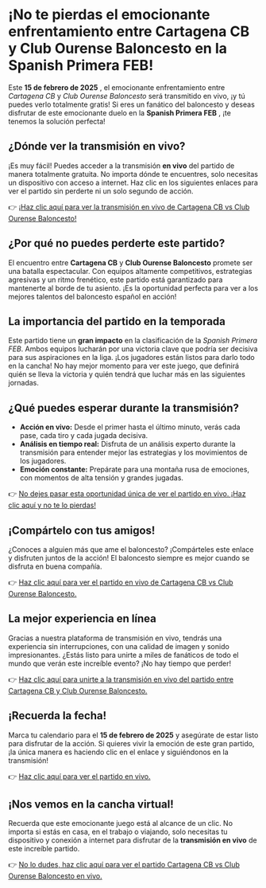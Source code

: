 # ¡No te pierdas el emocionante enfrentamiento entre Cartagena CB y Club Ourense Baloncesto en la Spanish Primera FEB!

Este **15 de febrero de 2025** , el emocionante enfrentamiento entre _Cartagena CB_ y _Club Ourense Baloncesto_ será transmitido en vivo, ¡y tú puedes verlo totalmente gratis! Si eres un fanático del baloncesto y deseas disfrutar de este emocionante duelo en la **Spanish Primera FEB** , ¡te tenemos la solución perfecta!

## ¿Dónde ver la transmisión en vivo?

¡Es muy fácil! Puedes acceder a la transmisión **en vivo** del partido de manera totalmente gratuita. No importa dónde te encuentres, solo necesitas un dispositivo con acceso a internet. Haz clic en los siguientes enlaces para ver el partido sin perderte ni un solo segundo de acción.

👉 [¡Haz clic aquí para ver la transmisión en vivo de Cartagena CB vs Club Ourense Baloncesto!](https://tinyurl.com/livestreamfreeo?st=Cartagena+CB+vs+Club+Ourense+Baloncesto&si=ghc)

## ¿Por qué no puedes perderte este partido?

El encuentro entre **Cartagena CB** y **Club Ourense Baloncesto** promete ser una batalla espectacular. Con equipos altamente competitivos, estrategias agresivas y un ritmo frenético, este partido está garantizado para mantenerte al borde de tu asiento. ¡Es la oportunidad perfecta para ver a los mejores talentos del baloncesto español en acción!

## La importancia del partido en la temporada

Este partido tiene un **gran impacto** en la clasificación de la _Spanish Primera FEB_. Ambos equipos lucharán por una victoria clave que podría ser decisiva para sus aspiraciones en la liga. ¡Los jugadores están listos para darlo todo en la cancha! No hay mejor momento para ver este juego, que definirá quién se lleva la victoria y quién tendrá que luchar más en las siguientes jornadas.

## ¿Qué puedes esperar durante la transmisión?

- **Acción en vivo:** Desde el primer hasta el último minuto, verás cada pase, cada tiro y cada jugada decisiva.
- **Análisis en tiempo real:** Disfruta de un análisis experto durante la transmisión para entender mejor las estrategias y los movimientos de los jugadores.
- **Emoción constante:** Prepárate para una montaña rusa de emociones, con momentos de alta tensión y grandes jugadas.

👉 [No dejes pasar esta oportunidad única de ver el partido en vivo. ¡Haz clic aquí y no te lo pierdas!](https://tinyurl.com/livestreamfreeo?st=Cartagena+CB+vs+Club+Ourense+Baloncesto&si=ghc)

## ¡Compártelo con tus amigos!

¿Conoces a alguien más que ame el baloncesto? ¡Compárteles este enlace y disfruten juntos de la acción! El baloncesto siempre es mejor cuando se disfruta en buena compañía.

👉 [Haz clic aquí para ver el partido en vivo de Cartagena CB vs Club Ourense Baloncesto.](https://tinyurl.com/livestreamfreeo?st=Cartagena+CB+vs+Club+Ourense+Baloncesto&si=ghc)

## La mejor experiencia en línea

Gracias a nuestra plataforma de transmisión en vivo, tendrás una experiencia sin interrupciones, con una calidad de imagen y sonido impresionantes. ¿Estás listo para unirte a miles de fanáticos de todo el mundo que verán este increíble evento? ¡No hay tiempo que perder!

👉 [Haz clic aquí para unirte a la transmisión en vivo del partido entre Cartagena CB y Club Ourense Baloncesto.](https://tinyurl.com/livestreamfreeo?st=Cartagena+CB+vs+Club+Ourense+Baloncesto&si=ghc)

## ¡Recuerda la fecha!

Marca tu calendario para el **15 de febrero de 2025** y asegúrate de estar listo para disfrutar de la acción. Si quieres vivir la emoción de este gran partido, ¡la única manera es haciendo clic en el enlace y siguiéndonos en la transmisión!

👉 [Haz clic aquí para ver el partido en vivo.](https://tinyurl.com/livestreamfreeo?st=Cartagena+CB+vs+Club+Ourense+Baloncesto&si=ghc)

## ¡Nos vemos en la cancha virtual!

Recuerda que este emocionante juego está al alcance de un clic. No importa si estás en casa, en el trabajo o viajando, solo necesitas tu dispositivo y conexión a internet para disfrutar de la **transmisión en vivo** de este increíble partido.

👉 [No lo dudes, haz clic aquí para ver el partido Cartagena CB vs Club Ourense Baloncesto en vivo.](https://tinyurl.com/livestreamfreeo?st=Cartagena+CB+vs+Club+Ourense+Baloncesto&si=ghc)
